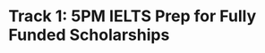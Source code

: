 # Track 1: 5PM IELTS Prep for Fully Funded Scholarships

<!-- - ## Week 1

   1. [Day 1](https://www.facebook.com/iCodeguru/videos/474202441902525)
   2. [Day 2]()
   3. [Day 3]()
   4. [Day 4]()
   5. [Day 5]() -->

<!-- - ## Week 

   1. [Day 1]()
   2. [Day 2]()
   3. [Day 3]()
   4. [Day 4]()
   5. [Day 5]() -->